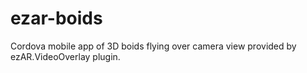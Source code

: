 # ezar-boids
Cordova mobile app of 3D boids flying over camera view provided by ezAR.VideoOverlay plugin. 
